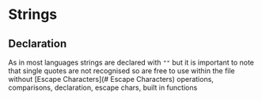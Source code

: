 # Strings

## Declaration
As in most languages strings are declared with `""` but it is important to note that single quotes are not recognised so are free to use within the file without [Escape Characters](# Escape Characters)
operations, comparisons, declaration, escape chars, built in functions
